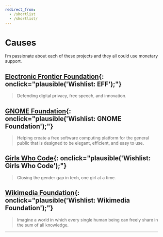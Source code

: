 ```yaml
---
redirect_from:
  - /shortlist
  - /shortlist/
---
```


# Causes

I’m passionate about each of these projects and they all could use monetary support.

## [Electronic Frontier Foundation](https://www.eff.org/){: onclick="plausible('Wishlist: EFF');"}

>Defending digital privacy, free speech, and innovation.

## [GNOME Foundation](https://www.gnome.org/support-gnome/donate/){: onclick="plausible('Wishlist: GNOME Foundation');"}

>Helping create a free software computing platform for the general public that is designed to be elegant, efficient, and easy to use.

## [Girls Who Code](https://girlswhocode.com/){: onclick="plausible('Wishlist: Girls Who Code');"}

>Closing the gender gap in tech, one girl at a time.

## [Wikimedia Foundation](https://wikimediafoundation.org/){: onclick="plausible('Wishlist: Wikimedia Foundation');"}

>Imagine a world in which every single human being can freely share in the sum of all knowledge.

---

